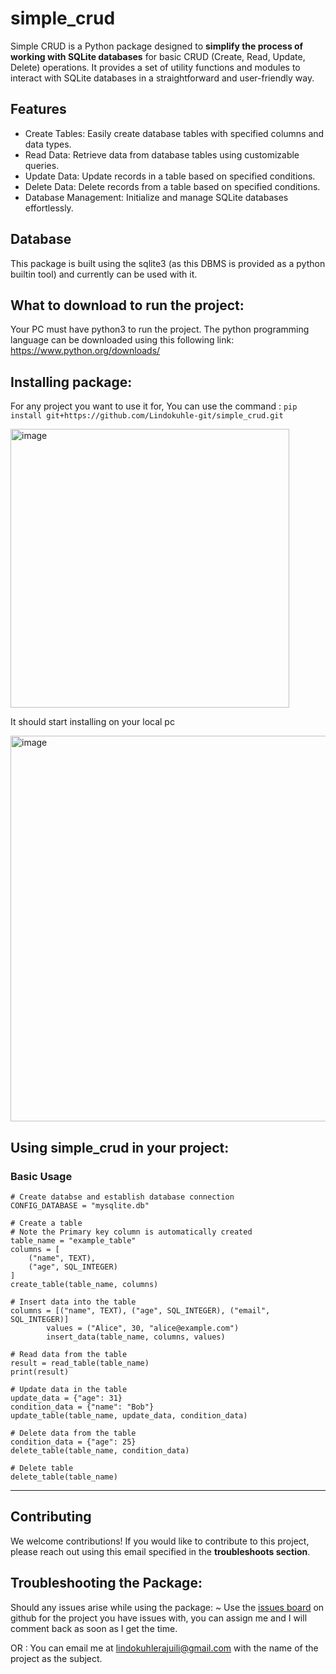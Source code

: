 # simple_crud
Simple CRUD is a Python package designed to **simplify the process of working with SQLite databases** for basic CRUD (Create, Read, Update, Delete) operations. It provides a set of utility functions and modules to interact with SQLite databases in a straightforward and user-friendly way.

## Features
- Create Tables: Easily create database tables with specified columns and data types.
- Read Data: Retrieve data from database tables using customizable queries.
- Update Data: Update records in a table based on specified conditions.
- Delete Data: Delete records from a table based on specified conditions.
- Database Management: Initialize and manage SQLite databases effortlessly.

## Database 
This package is built using the sqlite3 (as this DBMS is provided as a python builtin tool) and currently can be used with it. 

## What to download to run the project:
Your PC must have python3 to run the project. The python programming language can be downloaded using this following link:
https://www.python.org/downloads/

## Installing package:
For any project you want to use it for, You can use the command : 
`pip install git+https://github.com/Lindokuhle-git/simple_crud.git`

<img width="446" alt="image" src="https://github.com/Lindokuhle-git/simple_crud/assets/80815469/cf349839-12d9-4cc7-9c85-e85e8c81eab2">


It should start installing on your local pc 

<img width="617" alt="image" src="https://github.com/Lindokuhle-git/simple_crud/assets/80815469/7f6502a3-f11c-46ca-bc05-df58fd837673">


## Using simple_crud in your project:
### Basic Usage

```from simple_crud import CONFIG_DATABASE, TEXT, INTEGER, REAL, create_table, read_table, update_table, delete_table
# Create databse and establish database connection
CONFIG_DATABASE = "mysqlite.db"

# Create a table
# Note the Primary key column is automatically created
table_name = "example_table"
columns = [
    ("name", TEXT),
    ("age", SQL_INTEGER)
]
create_table(table_name, columns)

# Insert data into the table
columns = [("name", TEXT), ("age", SQL_INTEGER), ("email", SQL_INTEGER)]
        values = ("Alice", 30, "alice@example.com")
        insert_data(table_name, columns, values)

# Read data from the table
result = read_table(table_name)
print(result)

# Update data in the table
update_data = {"age": 31}
condition_data = {"name": "Bob"}
update_table(table_name, update_data, condition_data)

# Delete data from the table
condition_data = {"age": 25}
delete_table(table_name, condition_data)

# Delete table
delete_table(table_name)
```
---

## Contributing
We welcome contributions! If you would like to contribute to this project, please reach out using this email specified in the **troubleshoots section**.

## Troubleshooting the Package:
Should any issues arise while using the package: 
~ Use the [issues board](https://github.com/Lindokuhle-git/simple_crud/issues) on github for the project you have issues with, you can assign me and I will comment back as soon as I get the time.

OR : You can email me at lindokuhlerajuili@gmail.com with the name of the project as the subject.
